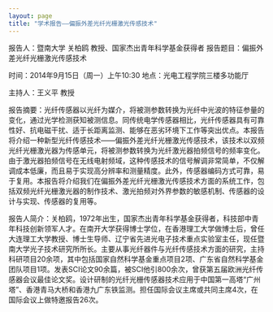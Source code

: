 ```yaml
---
layout: page
title: "学术报告——偏振外差光纤光栅激光传感技术"
---
```


报告人：暨南大学 关柏鸥 教授、国家杰出青年科学基金获得者
报告题目：偏振外差光纤光栅激光传感技术

时间：2014年9月15日（周一）上午10:30
地点：光电工程学院三楼多功能厅

主持人：王义平 教授

报告摘要：光纤传感器以光纤为媒介，将被测参数转换为光纤中光波的特征参量的变化，通过光学检测获知被测信息。同传统电学传感器相比，光纤传感器具有可靠性好、抗电磁干扰、适于长距离监测、能够在恶劣环境下工作等突出优点。本报告将介绍一种新型光纤传感技术——偏振外差光纤光栅激光传感技术，该技术以双频光纤光栅激光器为传感单元，将被测参数转换为光纤激光器拍频信号的频率变化。由于激光器拍频信号在无线电射频域，这种传感技术的信号解调非常简单，不仅解调成本低廉，而且易于实现高分辨率和测量精度。此外，传感器编码方式可靠，易于复用。本报告将介绍我们在偏振外差光纤光栅激光传感技术方面的系统工作，包括双频光纤光栅激光器的制作技术、激光拍频对外界参数的敏感机制、传感器的设计与实现、传感器的复用等。

报告人简介：关柏鸥，1972年出生，国家杰出青年科学基金获得者，科技部中青年科技创新领军人才。在南开大学获得博士学位，在香港理工大学做博士后，曾任大连理工大学教授、博士生导师、辽宁省先进光电子技术重点实验室主任，现任暨南大学光子技术研究所所长。主要从事光纤器件与光纤传感技术方面的研究，主持科研项目20余项，其中包括国家自然科学基金重点项目2项、广东省自然科学基金团队项目1项。发表SCI论文90余篇，被SCI他引800余次，曾获第五届欧洲光纤传感器会议最佳论文奖。设计研制的光纤光栅传感器技术应用于中国第一高塔“广州塔”、香港青马大桥和香港九广东铁监测。担任国际会议主席或共同主席4次，在国际会议上做特邀报告26次。